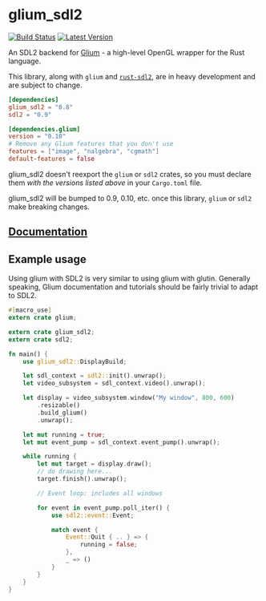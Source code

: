 # glium_sdl2

[![Build Status](https://travis-ci.org/nukep/glium-sdl2.svg)](https://travis-ci.org/nukep/glium-sdl2)
[![Latest Version](https://img.shields.io/crates/v/glium_sdl2.svg)](https://crates.io/crates/glium_sdl2)

An SDL2 backend for [Glium](https://github.com/tomaka/glium) - a high-level
OpenGL wrapper for the Rust language.

This library, along with `glium` and [`rust-sdl2`](https://github.com/AngryLawyer/rust-sdl2),
are in heavy development and are subject to change.

```toml
[dependencies]
glium_sdl2 = "0.8"
sdl2 = "0.9"

[dependencies.glium]
version = "0.10"
# Remove any Glium features that you don't use
features = ["image", "nalgebra", "cgmath"]
default-features = false
```

glium_sdl2 doesn't reexport the `glium` or `sdl2` crates, so you must declare
them _with the versions listed above_ in your `Cargo.toml` file.

glium_sdl2 will be bumped to 0.9, 0.10, etc. once this library, `glium` or `sdl2`
make breaking changes.

## [Documentation](http://nukep.github.io/glium-sdl2/)

## Example usage

Using glium with SDL2 is very similar to using glium with glutin.
Generally speaking, Glium documentation and tutorials should be fairly trivial
to adapt to SDL2.

```rust
#[macro_use]
extern crate glium;

extern crate glium_sdl2;
extern crate sdl2;

fn main() {
    use glium_sdl2::DisplayBuild;

    let sdl_context = sdl2::init().unwrap();
    let video_subsystem = sdl_context.video().unwrap();

    let display = video_subsystem.window("My window", 800, 600)
        .resizable()
        .build_glium()
        .unwrap();

    let mut running = true;
    let mut event_pump = sdl_context.event_pump().unwrap();

    while running {
        let mut target = display.draw();
        // do drawing here...
        target.finish().unwrap();

        // Event loop: includes all windows

        for event in event_pump.poll_iter() {
            use sdl2::event::Event;

            match event {
                Event::Quit { .. } => {
                    running = false;
                },
                _ => ()
            }
        }
    }
}
```
